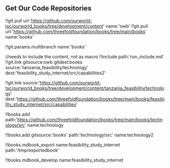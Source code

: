 ## Get Our Code Repositories

!!git.pull url:'https://github.com/ourworld-tsc/ourworld_books/tree/development/content' name:'owb'
!!git.pull url:'https://github.com/threefoldfoundation/books/tree/main/books' name:'books'

!!git.params.multibranch name:'books'

//needs to include the content, not as macro
!!include path:'run_include.md'
!!git.link
gitsource:owb
gitdest:books
source:'tanzania_feasibility/technology'
dest:'feasibility_study_internet/src/capabilities2'

<!-- is same as above -->

!!git.link
source:'https://github.com/ourworld-tsc/ourworld_books/tree/development/content/tanzania_feasibility/technology'
dest:'https://github.com/threefoldfoundation/books/tree/main/books/feasibility_study_internet/src/capabilities'

<!-- if name not specified, will use the name of the directory -->

!!books.add
path:'https://github.com/threefoldfoundation/books/tree/main/books/technology/src'
name:technology

<!-- path can be a path or url, if gitsource specified will append to the git it points too -->

!!books.add
gitsource:'books'
path:'technology/src'
name:technology2

<!-- export to a chosen path or url -->

!!books.mdbook_export name:feasibility_study_internet path:'/tmp/exportedbook'

<!--!!books.export name:myname url:'https://github.com/threefoldfoundation/home'-->

<!-- export all books -->
<!-- //!!books.mdbook_export name:* -->

!!books.mdbook_develop name:feasibility_study_internet

<!-- !!publishtools.publish server:'ourserver.com' -->
